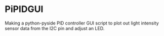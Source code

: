 PiPIDGUI
========

Making a python-pyside PID controller GUI script to plot out light intensity sensor data from the I2C pin and adjust an LED.
